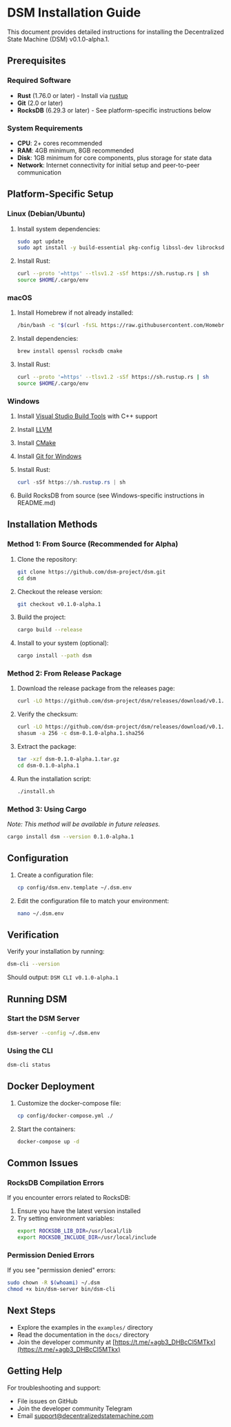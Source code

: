 # DSM Installation Guide

This document provides detailed instructions for installing the Decentralized State Machine (DSM) v0.1.0-alpha.1.

## Prerequisites

### Required Software

- **Rust** (1.76.0 or later) - Install via [rustup](https://rustup.rs/)
- **Git** (2.0 or later)
- **RocksDB** (6.29.3 or later) - See platform-specific instructions below

### System Requirements

- **CPU**: 2+ cores recommended
- **RAM**: 4GB minimum, 8GB recommended
- **Disk**: 1GB minimum for core components, plus storage for state data
- **Network**: Internet connectivity for initial setup and peer-to-peer communication

## Platform-Specific Setup

### Linux (Debian/Ubuntu)

1. Install system dependencies:
   ```bash
   sudo apt update
   sudo apt install -y build-essential pkg-config libssl-dev librocksdb-dev clang cmake
   ```

2. Install Rust:
   ```bash
   curl --proto '=https' --tlsv1.2 -sSf https://sh.rustup.rs | sh
   source $HOME/.cargo/env
   ```

### macOS

1. Install Homebrew if not already installed:
   ```bash
   /bin/bash -c "$(curl -fsSL https://raw.githubusercontent.com/Homebrew/install/HEAD/install.sh)"
   ```

2. Install dependencies:
   ```bash
   brew install openssl rocksdb cmake
   ```

3. Install Rust:
   ```bash
   curl --proto '=https' --tlsv1.2 -sSf https://sh.rustup.rs | sh
   source $HOME/.cargo/env
   ```

### Windows

1. Install [Visual Studio Build Tools](https://visualstudio.microsoft.com/visual-cpp-build-tools/) with C++ support

2. Install [LLVM](https://releases.llvm.org/download.html)

3. Install [CMake](https://cmake.org/download/)

4. Install [Git for Windows](https://gitforwindows.org/)

5. Install Rust:
   ```powershell
   curl -sSf https://sh.rustup.rs | sh
   ```

6. Build RocksDB from source (see Windows-specific instructions in README.md)

## Installation Methods

### Method 1: From Source (Recommended for Alpha)

1. Clone the repository:
   ```bash
   git clone https://github.com/dsm-project/dsm.git
   cd dsm
   ```

2. Checkout the release version:
   ```bash
   git checkout v0.1.0-alpha.1
   ```

3. Build the project:
   ```bash
   cargo build --release
   ```

4. Install to your system (optional):
   ```bash
   cargo install --path dsm
   ```

### Method 2: From Release Package

1. Download the release package from the releases page:
   ```bash
   curl -LO https://github.com/dsm-project/dsm/releases/download/v0.1.0-alpha.1/dsm-0.1.0-alpha.1.tar.gz
   ```

2. Verify the checksum:
   ```bash
   curl -LO https://github.com/dsm-project/dsm/releases/download/v0.1.0-alpha.1/dsm-0.1.0-alpha.1.sha256
   shasum -a 256 -c dsm-0.1.0-alpha.1.sha256
   ```

3. Extract the package:
   ```bash
   tar -xzf dsm-0.1.0-alpha.1.tar.gz
   cd dsm-0.1.0-alpha.1
   ```

4. Run the installation script:
   ```bash
   ./install.sh
   ```

### Method 3: Using Cargo

*Note: This method will be available in future releases.*

```bash
cargo install dsm --version 0.1.0-alpha.1
```

## Configuration

1. Create a configuration file:
   ```bash
   cp config/dsm.env.template ~/.dsm.env
   ```

2. Edit the configuration file to match your environment:
   ```bash
   nano ~/.dsm.env
   ```

## Verification

Verify your installation by running:

```bash
dsm-cli --version
```

Should output: `DSM CLI v0.1.0-alpha.1`

## Running DSM

### Start the DSM Server

```bash
dsm-server --config ~/.dsm.env
```

### Using the CLI

```bash
dsm-cli status
```

## Docker Deployment

1. Customize the docker-compose file:
   ```bash
   cp config/docker-compose.yml ./
   ```

2. Start the containers:
   ```bash
   docker-compose up -d
   ```

## Common Issues

### RocksDB Compilation Errors

If you encounter errors related to RocksDB:

1. Ensure you have the latest version installed
2. Try setting environment variables:
   ```bash
   export ROCKSDB_LIB_DIR=/usr/local/lib
   export ROCKSDB_INCLUDE_DIR=/usr/local/include
   ```

### Permission Denied Errors

If you see "permission denied" errors:

```bash
sudo chown -R $(whoami) ~/.dsm
chmod +x bin/dsm-server bin/dsm-cli
```

## Next Steps

- Explore the examples in the `examples/` directory
- Read the documentation in the `docs/` directory
- Join the developer community at [https://t.me/+agb3_DHBcCI5MTkx](https://t.me/+agb3_DHBcCI5MTkx)

## Getting Help

For troubleshooting and support:

- File issues on GitHub
- Join the developer community Telegram
- Email support@decentralizedstatemachine.com
